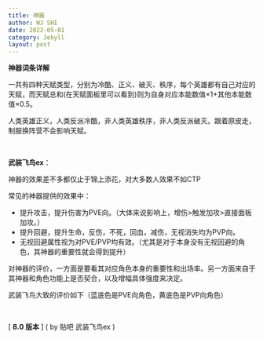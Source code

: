 ```yaml
---
title: 神器
author: WJ SHI
date: 2022-05-01
category: Jekyll
layout: post
---
```




**神器词条详解**

一共有四种天赋类型，分别为冷酷、正义、破灭、秩序，每个英雄都有自己对应的天赋，而天赋总和(在天赋面板里可以看到)则为自身对应本能数值×1+其他本能数值×0.5。

人类英雄正义，人类反派冷酷，非人类英雄秩序，非人类反派破灭。跟着原皮走，制服换阵营不会影响天赋。

<br >

**武装飞鸟ex**：

神器的效果差不多都仅止于锦上添花，对大多数人效果不如CTP

常见的神器提供的效果中：

- 提升攻击，提升伤害为PVE向。（大体来说影响上，增伤>触发加攻>直接面板加攻。）
- 提升回避，提升生命，反伤，不死，回血，减伤，无视消失均为PVP向。
- 无视回避属性视为对PVE/PVP均有效。（尤其是对于本身没有无视回避的角色，其神器的重要性就会得到提升）

对神器的评价，一方面是要看其对应角色本身的重要性和出场率。另一方面来自于其神器和角色功能上是否契合，以及增幅具体强度来决定。

武装飞鸟大致的评价如下（蓝底色是PVE向角色，黄底色是PVP向角色）

<br >

[ **8.0 版本** ]    ( by 贴吧 武装飞鸟ex ) 

<img src="https://www.nextstepone.ltd/mff/images/shenqi1.jpg" alt="" referrerpolicy="no-referrer">

<img src="https://www.nextstepone.ltd/mff/images/shenqi2.jpg" alt="" referrerpolicy="no-referrer">

<img src="https://www.nextstepone.ltd/mff/images/shenqi3.jpg" alt="" referrerpolicy="no-referrer">







